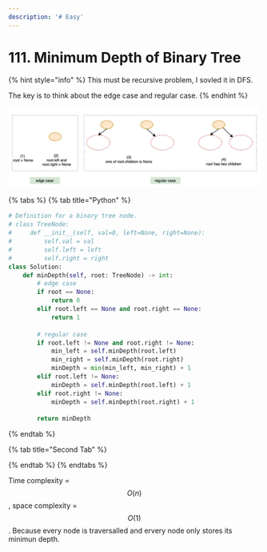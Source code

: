 ```yaml
---
description: '# Easy'
---
```


# 111. Minimum Depth of Binary Tree

{% hint style="info" %}
This must be recursive problem, I sovled it in DFS.

The key is to think about the edge case and regular case.
{% endhint %}

![](../.gitbook/assets/1592766477380.jpg)

{% tabs %}
{% tab title="Python" %}
```python
# Definition for a binary tree node.
# class TreeNode:
#     def __init__(self, val=0, left=None, right=None):
#         self.val = val
#         self.left = left
#         self.right = right
class Solution:
    def minDepth(self, root: TreeNode) -> int:
        # edge case
        if root == None:
            return 0
        elif root.left == None and root.right == None:
            return 1
        
        # regular case
        if root.left != None and root.right != None:
            min_left = self.minDepth(root.left)
            min_right = self.minDepth(root.right)
            minDepth = min(min_left, min_right) + 1
        elif root.left != None:
            minDepth = self.minDepth(root.left) + 1
        elif root.right != None:
            minDepth = self.minDepth(root.right) + 1
        
        return minDepth
```
{% endtab %}

{% tab title="Second Tab" %}

{% endtab %}
{% endtabs %}

Time complexity = $$O(n)$$ , space complexity = $$O(1)$$ . Because every node is traversalled and ervery node only stores its minimun depth.

